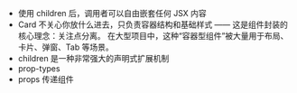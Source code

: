 - 使用 children 后，调用者可以自由嵌套任何 JSX 内容
- Card 不关心你放什么进去，只负责容器结构和基础样式 —— 这是组件封装的核心理念：关注点分离。
在大型项目中，这种“容器型组件”被大量用于布局、卡片、弹窗、Tab 等场景。
- children 是一种非常强大的声明式扩展机制
- prop-types
- props 传递组件